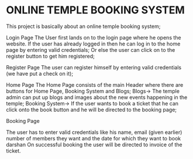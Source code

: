 
  # ONLINE TEMPLE BOOKING SYSTEM
  

This project is basically about an online temple booking system;

Login Page
The User first lands on to the login page where he opens the website. If the user has already logged in then he can log in to the home page by entering valid credentials;
Or else the user can click on to the register button to get him registered;

Register Page
The user can register himself by entering valid credentials (we have put a check on it);

Home Page
The Home Page consists of the main Header where there are buttons for Home Page, Booking System and Blogs;
Blogs-> The temple admin can put up blogs and images about the new events happening in the temple;
Booking System-> If the user wants to book a ticket that he can click onto the book button and he will be directed to the booking page;

Booking Page

The user has to enter valid credentials like his name, email (given earlier) number of members they want and the date for which they want to book darshan
On successful booking the user will be directed to invoice of the ticket.

